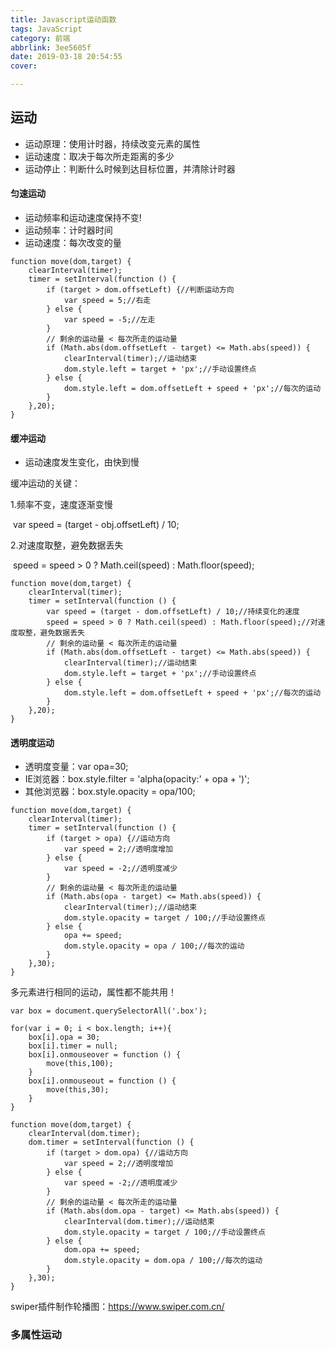 ```yaml
---
title: Javascript运动函数
tags: JavaScript
category: 前端
abbrlink: 3ee5605f
date: 2019-03-18 20:54:55
cover:

---
```



## 运动 


- 运动原理：使用计时器，持续改变元素的属性
- 运动速度：取决于每次所走距离的多少
- 运动停止：判断什么时候到达目标位置，并清除计时器

#### 匀速运动 

- 运动频率和运动速度保持不变!
- 运动频率：计时器时间
- 运动速度：每次改变的量 

```
function move(dom,target) {
    clearInterval(timer);
    timer = setInterval(function () {
        if (target > dom.offsetLeft) {//判断运动方向
            var speed = 5;//右走
        } else {
            var speed = -5;//左走
        }
        // 剩余的运动量 < 每次所走的运动量
        if (Math.abs(dom.offsetLeft - target) <= Math.abs(speed)) {
            clearInterval(timer);//运动结束
            dom.style.left = target + 'px';//手动设置终点
        } else {
            dom.style.left = dom.offsetLeft + speed + 'px';//每次的运动
        }
    },20);
}
```

#### 缓冲运动 

- 运动速度发生变化，由快到慢 


缓冲运动的关键： 

1.频率不变，速度逐渐变慢

​	var speed = (target - obj.offsetLeft) / 10; 

2.对速度取整，避免数据丢失

​	speed = speed > 0 ? Math.ceil(speed) : Math.floor(speed); 

```
function move(dom,target) {
    clearInterval(timer);
    timer = setInterval(function () {
        var speed = (target - dom.offsetLeft) / 10;//持续变化的速度
        speed = speed > 0 ? Math.ceil(speed) : Math.floor(speed);//对速度取整，避免数据丢失
        // 剩余的运动量 < 每次所走的运动量
        if (Math.abs(dom.offsetLeft - target) <= Math.abs(speed)) {
            clearInterval(timer);//运动结束
            dom.style.left = target + 'px';//手动设置终点
        } else {
            dom.style.left = dom.offsetLeft + speed + 'px';//每次的运动
        }
    },20);
}
```

#### 透明度运动

- 透明度变量：var opa=30; 
- IE浏览器：box.style.filter = 'alpha(opacity:' + opa + ')'; 
- 其他浏览器：box.style.opacity = opa/100; 

```
function move(dom,target) {
    clearInterval(timer);
    timer = setInterval(function () {
        if (target > opa) {//运动方向
            var speed = 2;//透明度增加
        } else {
            var speed = -2;//透明度减少
        }
        // 剩余的运动量 < 每次所走的运动量
        if (Math.abs(opa - target) <= Math.abs(speed)) {
            clearInterval(timer);//运动结束
            dom.style.opacity = target / 100;//手动设置终点
        } else {
            opa += speed;
            dom.style.opacity = opa / 100;//每次的运动
        }
    },30);
}
```

多元素进行相同的运动，属性都不能共用！ 

```
var box = document.querySelectorAll('.box');

for(var i = 0; i < box.length; i++){
    box[i].opa = 30;
    box[i].timer = null;
    box[i].onmouseover = function () {
        move(this,100);
    }
    box[i].onmouseout = function () {
        move(this,30);
    }
}

function move(dom,target) {
    clearInterval(dom.timer);
    dom.timer = setInterval(function () {
        if (target > dom.opa) {//运动方向
            var speed = 2;//透明度增加
        } else {
            var speed = -2;//透明度减少
        }
        // 剩余的运动量 < 每次所走的运动量
        if (Math.abs(dom.opa - target) <= Math.abs(speed)) {
            clearInterval(dom.timer);//运动结束
            dom.style.opacity = target / 100;//手动设置终点
        } else {
            dom.opa += speed;
            dom.style.opacity = dom.opa / 100;//每次的运动
        }
    },30);
}
```

swiper插件制作轮播图：<https://www.swiper.com.cn/> 


### 多属性运动
